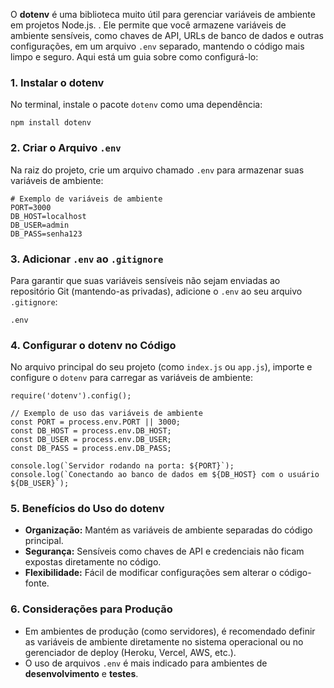 O **dotenv** é uma biblioteca muito útil para gerenciar variáveis de ambiente em projetos Node.js. . Ele permite que você armazene variáveis de ambiente sensíveis, como chaves de API, URLs de banco de dados e outras configurações, em um arquivo `.env` separado, mantendo o código mais limpo e seguro. Aqui está um guia sobre como configurá-lo:

### **1. Instalar o dotenv**

No terminal, instale o pacote `dotenv` como uma dependência:

```
npm install dotenv
```

### **2. Criar o Arquivo** `.env`

Na raiz do projeto, crie um arquivo chamado `.env` para armazenar suas variáveis de ambiente:

```
# Exemplo de variáveis de ambiente
PORT=3000
DB_HOST=localhost
DB_USER=admin
DB_PASS=senha123
```

### **3. Adicionar** `.env` **ao** `.gitignore`

Para garantir que suas variáveis sensíveis não sejam enviadas ao repositório Git (mantendo-as privadas), adicione o `.env` ao seu arquivo `.gitignore`:

```
.env
```

### **4. Configurar o dotenv no Código**

No arquivo principal do seu projeto (como `index.js` ou `app.js`), importe e configure o `dotenv` para carregar as variáveis de ambiente:

```
require('dotenv').config();

// Exemplo de uso das variáveis de ambiente
const PORT = process.env.PORT || 3000;
const DB_HOST = process.env.DB_HOST;
const DB_USER = process.env.DB_USER;
const DB_PASS = process.env.DB_PASS;

console.log(`Servidor rodando na porta: ${PORT}`);
console.log(`Conectando ao banco de dados em ${DB_HOST} com o usuário ${DB_USER}`);
```

### **5. Benefícios do Uso do dotenv**

- **Organização:** Mantém as variáveis de ambiente separadas do código principal.
- **Segurança:** Sensíveis como chaves de API e credenciais não ficam expostas diretamente no código.
- **Flexibilidade:** Fácil de modificar configurações sem alterar o código-fonte.

### **6. Considerações para Produção**

- Em ambientes de produção (como servidores), é recomendado definir as variáveis de ambiente diretamente no sistema operacional ou no gerenciador de deploy (Heroku, Vercel, AWS, etc.).
- O uso de arquivos `.env` é mais indicado para ambientes de **desenvolvimento** e **testes**.


